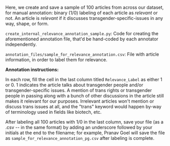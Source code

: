 Here, we create and save a sample of 100 articles from across our dataset, for manual annotation: binary (1/0) labeling of each article as _relevant_ or not. An article is _relevant_ if it discusses transgender-specific-issues in any way, shape, or form. 

`create_internal_relevance_annotation_sample.py`: Code for creating the aforementioned annotation file, that'd be hand-coded by each annotator independently.

`annotation_files/sample_for_relevance_annotation.csv`: File with article information, in order to label them for relevance. 

**Annotation instructions:** 

In each row, fill the cell in the last column titled `Relevance_Label` as either 1 or 0. 1 indicates the article talks about transgender people and/or transgender-specific issues. A mention of trans rights or transgender people in passing along with a bunch of other discussions in the article still makes it relevant for our purposes. Irrelevant articles won't mention or discuss trans issues at all, and the "trans" keyword would happen by-way of terminology used in fields like biotech, etc. 

After labeling all 100 articles with 1/0 in the last column, save your file (as a .csv -- in the same format) by adding an underscore followed by your initials at the end to the filename; for example, Pranav Goel will save the file as `sample_for_relevance_annotation_pg.csv` after labeling is complete. 

